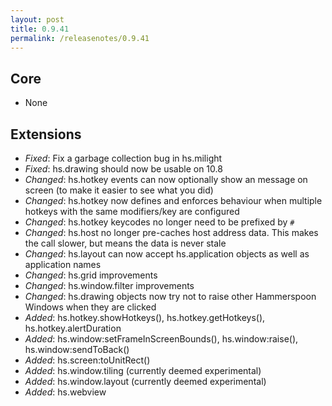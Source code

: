 ```yaml
---
layout: post
title: 0.9.41
permalink: /releasenotes/0.9.41
---
```


## Core
 * None

## Extensions
 * *Fixed*: Fix a garbage collection bug in hs.milight
 * *Fixed*: hs.drawing should now be usable on 10.8
 * *Changed*: hs.hotkey events can now optionally show an message on screen (to make it easier to see what you did)
 * *Changed*: hs.hotkey now defines and enforces behaviour when multiple hotkeys with the same modifiers/key are configured
 * *Changed*: hs.hotkey keycodes no longer need to be prefixed by `#`
 * *Changed*: hs.host no longer pre-caches host address data. This makes the call slower, but means the data is never stale
 * *Changed*: hs.layout can now accept hs.application objects as well as application names
 * *Changed*: hs.grid improvements
 * *Changed*: hs.window.filter improvements
 * *Changed*: hs.drawing objects now try not to raise other Hammerspoon Windows when they are clicked
 * *Added*: hs.hotkey.showHotkeys(), hs.hotkey.getHotkeys(), hs.hotkey.alertDuration
 * *Added*: hs.window:setFrameInScreenBounds(), hs.window:raise(), hs.window:sendToBack()
 * *Added*: hs.screen:toUnitRect()
 * *Added*: hs.window.tiling (currently deemed experimental)
 * *Added*: hs.window.layout (currently deemed experimental)
 * *Added*: hs.webview
